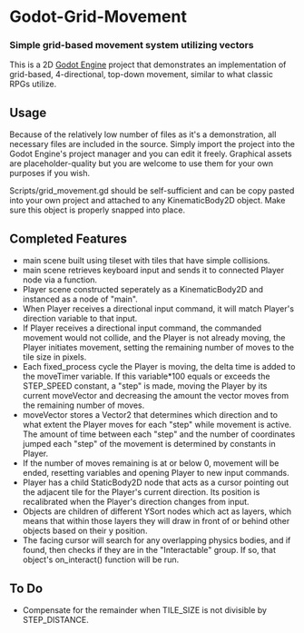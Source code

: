 # Godot-Grid-Movement
### Simple grid-based movement system utilizing vectors

This is a 2D [Godot Engine](https://godotengine.org/) project that demonstrates an implementation of grid-based, 4-directional, 
top-down movement, similar to what classic RPGs utilize.

## Usage

Because of the relatively low number of files as it's a demonstration, all necessary files are included in the source.
Simply import the project into the Godot Engine's project manager and you can edit it freely. Graphical assets are placeholder-quality
but you are welcome to use them for your own purposes if you wish.

Scripts/grid_movement.gd should be self-sufficient and can be copy pasted into your own project and attached to any KinematicBody2D object. Make sure this object is properly snapped into place.

## Completed Features

* main scene built using tileset with tiles that have simple collisions.
* main scene retrieves keyboard input and sends it to connected Player node via a function.
* Player scene constructed seperately as a KinematicBody2D and instanced as a node of "main".
* When Player receives a directional input command, it will match Player's direction variable to that input.
* If Player receives a directional input command, the commanded movement would not collide, and the Player is not already moving,
the Player initiates movement, setting the remaining number of moves to the tile size in pixels.
* Each fixed_process cycle the Player is moving, the delta time is added to the moveTimer variable. If this variable*100 equals or exceeds
the STEP_SPEED constant, a "step" is made, moving the Player by its current moveVector and decreasing the amount the vector moves from
the remaining number of moves.
* moveVector stores a Vector2 that determines which direction and to what extent the Player moves for each "step" while movement is active. 
The amount of time between each "step" and the number of coordinates jumped each "step" of the movement is determined 
by constants in Player.
* If the number of moves remaining is at or below 0, movement will be ended, resetting variables and opening Player to new input commands.
* Player has a child StaticBody2D node that acts as a cursor pointing out the adjacent tile for the Player's current direction.
Its position is recalibrated when the Player's direction changes from input.
* Objects are children of different YSort nodes which act as layers, which means that within those layers they will draw in front of or behind other objects based on their y position.
* The facing cursor will search for any overlapping physics bodies, and if found, then checks if they are in the "Interactable" group. If so, that object's on_interact() function will be run.

## To Do

* Compensate for the remainder when TILE_SIZE is not divisible by STEP_DISTANCE.
